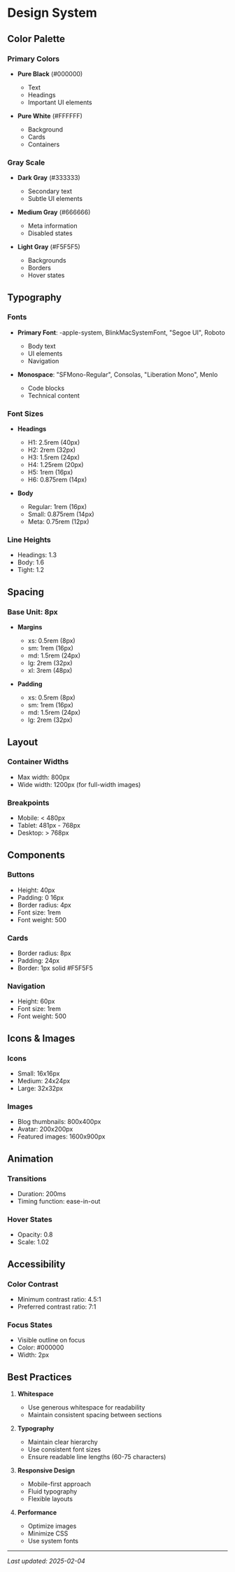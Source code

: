 # Design System

## Color Palette

### Primary Colors
- **Pure Black** (#000000)
  - Text
  - Headings
  - Important UI elements

- **Pure White** (#FFFFFF)
  - Background
  - Cards
  - Containers

### Gray Scale
- **Dark Gray** (#333333)
  - Secondary text
  - Subtle UI elements
  
- **Medium Gray** (#666666)
  - Meta information
  - Disabled states
  
- **Light Gray** (#F5F5F5)
  - Backgrounds
  - Borders
  - Hover states

## Typography

### Fonts
- **Primary Font**: -apple-system, BlinkMacSystemFont, "Segoe UI", Roboto
  - Body text
  - UI elements
  - Navigation

- **Monospace**: "SFMono-Regular", Consolas, "Liberation Mono", Menlo
  - Code blocks
  - Technical content

### Font Sizes
- **Headings**
  - H1: 2.5rem (40px)
  - H2: 2rem (32px)
  - H3: 1.5rem (24px)
  - H4: 1.25rem (20px)
  - H5: 1rem (16px)
  - H6: 0.875rem (14px)

- **Body**
  - Regular: 1rem (16px)
  - Small: 0.875rem (14px)
  - Meta: 0.75rem (12px)

### Line Heights
- Headings: 1.3
- Body: 1.6
- Tight: 1.2

## Spacing

### Base Unit: 8px

- **Margins**
  - xs: 0.5rem (8px)
  - sm: 1rem (16px)
  - md: 1.5rem (24px)
  - lg: 2rem (32px)
  - xl: 3rem (48px)

- **Padding**
  - xs: 0.5rem (8px)
  - sm: 1rem (16px)
  - md: 1.5rem (24px)
  - lg: 2rem (32px)

## Layout

### Container Widths
- Max width: 800px
- Wide width: 1200px (for full-width images)

### Breakpoints
- Mobile: < 480px
- Tablet: 481px - 768px
- Desktop: > 768px

## Components

### Buttons
- Height: 40px
- Padding: 0 16px
- Border radius: 4px
- Font size: 1rem
- Font weight: 500

### Cards
- Border radius: 8px
- Padding: 24px
- Border: 1px solid #F5F5F5

### Navigation
- Height: 60px
- Font size: 1rem
- Font weight: 500

## Icons & Images

### Icons
- Small: 16x16px
- Medium: 24x24px
- Large: 32x32px

### Images
- Blog thumbnails: 800x400px
- Avatar: 200x200px
- Featured images: 1600x900px

## Animation

### Transitions
- Duration: 200ms
- Timing function: ease-in-out

### Hover States
- Opacity: 0.8
- Scale: 1.02

## Accessibility

### Color Contrast
- Minimum contrast ratio: 4.5:1
- Preferred contrast ratio: 7:1

### Focus States
- Visible outline on focus
- Color: #000000
- Width: 2px

## Best Practices

1. **Whitespace**
   - Use generous whitespace for readability
   - Maintain consistent spacing between sections

2. **Typography**
   - Maintain clear hierarchy
   - Use consistent font sizes
   - Ensure readable line lengths (60-75 characters)

3. **Responsive Design**
   - Mobile-first approach
   - Fluid typography
   - Flexible layouts

4. **Performance**
   - Optimize images
   - Minimize CSS
   - Use system fonts

---

*Last updated: 2025-02-04*
